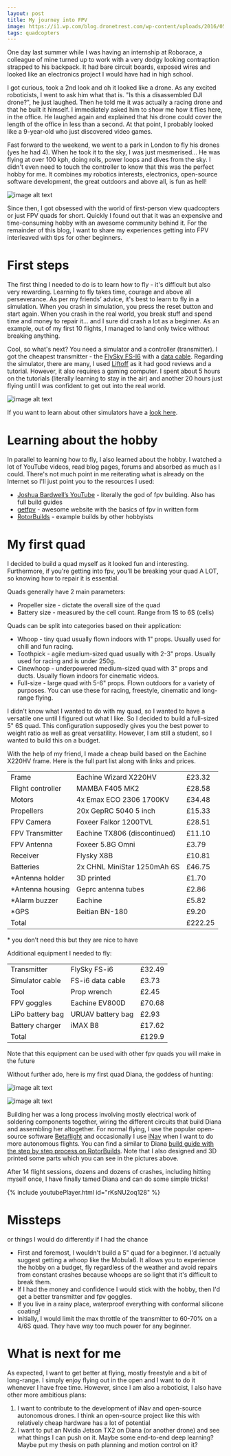 ```yaml
---
layout: post
title: My journey into FPV
image: https://i1.wp.com/blog.dronetrest.com/wp-content/uploads/2016/05/helipal-com-storm-racing-drone-f1.jpg?fit=1920%2C1080&ssl=1
tags: quadcopters
---
```


One day last summer while I was having an internship at Roborace, a colleague of mine turned up to work with a very dodgy looking contraption strapped to his backpack. It had bare circuit boards, exposed wires and looked like an electronics project I would have had in high school.

I got curious, took a 2nd look and oh it looked like a drone. As any excited roboticists, I went to ask him what that is. "Is this a disassembled DJI drone?", he just laughed. Then he told me it was actually a racing drone and that he built it himself.  I immediately asked him to show me how it flies here, in the office. He laughed again and explained that his drone could cover the length of the office in less than a second. At that point, I probably looked like a 9-year-old who just discovered video games.

Fast forward to the weekend, we went to a park in London to fly his drones (yes he had 4). When he took it to the sky, I was just mesmerised... He was flying at over 100 kph, doing rolls, power loops and dives from the sky. I didn't even need to touch the controller to know that this was the perfect hobby for me. It combines my robotics interests, electronics, open-source software development, the great outdoors and above all, is fun as hell!

![image alt text](../img/flying-quad.jpg)

Since then, I got obsessed with the world of first-person view quadcopters or just FPV quads for short. Quickly I found out that it was an expensive and time-consuming hobby with an awesome community behind it. For the remainder of this blog, I want to share my experiences getting into FPV interleaved with tips for other beginners. 

# First steps

The first thing I needed to do is to learn how to fly - it's difficult but also very rewarding. Learning to fly takes time, courage and above all perseverance. As per my friends’ advice, it's best to learn to fly in a simulation. When you crash in simulation, you press the reset button and start again. When you crash in the real world, you break stuff and spend time and money to repair it... and I sure did crash a lot as a beginner. As an example, out of my first 10 flights, I managed to land only twice without breaking anything. 

Cool, so what's next? You need a simulator and a controller (transmitter). I got the cheapest transmitter - the [FlySky FS-I6](https://www.banggood.com/FlySky-i6-FS-i6-2_4G-6CH-AFHDS-RC-Transmitter-Without-Receiver-p-1148659.html?rmmds=search&ID=42481529914&cur_warehouse=CN) with a [data cable](https://www.banggood.com/FlySky-Data-Cable-USB-Download-Line-For-FS-i6-FS-T6-Transmitter-Firmware-Update-p-982289.html?rmmds=search&cur_warehouse=CN). Regarding the simulator, there are many, I used [Liftoff](https://store.steampowered.com/app/410340/Liftoff_FPV_Drone_Racing/) as it had good reviews and a tutorial. However, it also requires a gaming computer. I spent about 5 hours on the tutorials (literally learning to stay in the air) and another 20 hours just flying until I was confident to get out into the real world. 

![image alt text](../img/liftoff.gif)

If you want to learn about other simulators have a [look here](https://www.getfpv.com/learn/fpv-essentials/fpv-drone-simulators/).

# Learning about the hobby 

In parallel to learning how to fly, I also learned about the hobby. I watched a lot of YouTube videos, read blog pages, forums and absorbed as much as I could. There's not much point in me reiterating what is already on the Internet so I'll just point you to the resources I used:

* [Joshua Bardwell’s YouTube](https://www.youtube.com/channel/UCX3eufnI7A2I7IkKHZn8KSQ) - literally the god of fpv building. Also has full build guides
* [getfpv](https://www.getfpv.com/learn/) - awesome website with the basics of fpv in written form
* [RotorBuilds](https://rotorbuilds.com/) - example builds by other hobbyists

# My first quad

I decided to build a quad myself as it looked fun and interesting. Furthermore, if you're getting into fpv, you'll be breaking your quad A LOT, so knowing how to repair it is essential.

 Quads generally have 2 main parameters:

* Propeller size - dictate the overall size of the quad
* Battery size - measured by the cell count. Range from 1S to 6S (cells) 

Quads can be split into categories based on their application:

* Whoop - tiny quad usually flown indoors with 1" props. Usually used for chill and fun racing.
* Toothpick - agile medium-sized quad usually with 2-3" props. Usually used for racing and is under 250g. 
* Cinewhoop - underpowered medium-sized quad with 3" props and ducts. Usually flown indoors for cinematic videos. 
* Full-size - large quad with 5-6" props. Flown outdoors for a variety of purposes. You can use these for racing, freestyle, cinematic and long-range flying.

I didn't know what I wanted to do with my quad, so I wanted to have a versatile one until I figured out what I like. So I decided to build a full-sized 5" 6S quad. This configuration supposedly gives you the best power to weight ratio as well as great versatility. However, I am still a student, so I wanted to build this on a budget. 

With the help of my friend, I made a cheap build based on the Eachine X220HV frame. Here is the full part list along with links and prices.

<table>
  <tr>
    <td>Frame</td>
    <td>Eachine Wizard X220HV</td>
    <td>£23.32</td>
  </tr>
  <tr>
    <td>Flight controller</td>
    <td>MAMBA F405 MK2</td>
    <td>£28.58</td>
  </tr>
  <tr>
    <td>Motors</td>
    <td>4x Emax ECO 2306 1700KV</td>
    <td>£34.48</td>
  </tr>
  <tr>
    <td>Propellers</td>
    <td>20x GepRC 5040 5 inch</td>
    <td>£15.33</td>
  </tr>
  <tr>
    <td>FPV Camera</td>
    <td>Foxeer Falkor 1200TVL</td>
    <td>£28.51</td>
  </tr>
  <tr>
    <td>FPV Transmitter</td>
    <td>Eachine TX806 (discontinued)</td>
    <td>£11.10</td>
  </tr>
  <tr>
    <td>FPV Antenna</td>
    <td>Foxeer 5.8G Omni</td>
    <td>£3.79</td>
  </tr>
  <tr>
    <td>Receiver</td>
    <td>Flysky X8B</td>
    <td>£10.81</td>
  </tr>
  <tr>
    <td>Batteries</td>
    <td>2x CHNL MiniStar 1250mAh 6S</td>
    <td>£46.75</td>
  </tr>
  <tr>
    <td>*Antenna holder</td>
    <td>3D printed</td>
    <td>£1.70</td>
  </tr>
  <tr>
    <td>*Antenna housing</td>
    <td>Geprc antenna tubes</td>
    <td>£2.86</td>
  </tr>
  <tr>
    <td>*Alarm buzzer</td>
    <td>Eachine</td>
    <td>£5.82</td>
  </tr>
  <tr>
    <td>*GPS</td>
    <td>Beitian BN-180</td>
    <td>£9.20</td>
  </tr>
  <tr>
    <td>Total</td>
    <td></td>
    <td>£222.25</td>
  </tr>
</table>


\* you don’t need this but they are nice to have

Additional equipment I needed to fly:

<table>
  <tr>
    <td>Transmitter</td>
    <td>FlySky FS-i6</td>
    <td>£32.49</td>
  </tr>
  <tr>
    <td>Simulator cable</td>
    <td>FS-i6 data cable</td>
    <td>£3.73</td>
  </tr>
  <tr>
    <td>Tool</td>
    <td>Prop wrench</td>
    <td>£2.45</td>
  </tr>
  <tr>
    <td>FPV goggles</td>
    <td>Eachine EV800D</td>
    <td>£70.68</td>
  </tr>
  <tr>
    <td>LiPo battery bag</td>
    <td>URUAV battery bag</td>
    <td>£2.93</td>
  </tr>
  <tr>
    <td>Battery charger</td>
    <td>iMAX B8</td>
    <td>£17.62</td>
  </tr>
  <tr>
    <td>Total</td>
    <td></td>
    <td>£129.9</td>
  </tr>
</table>


Note that this equipment can be used with other fpv quads you will make in the future

Without further ado, here is my first quad Diana, the goddess of hunting:

![image alt text](../img/diana1-1.jpg)

![image alt text](../img/diana1-2.jpg)

Building her was a long process involving mostly electrical work of soldering components together, wiring the different circuits that build Diana and assembling her altogether. For normal flying, I use the popular open-source software [Betaflight](https://betaflight.com/) and occasionally I use [iNav](https://github.com/iNavFlight/inav/wiki) when I want to do more autonomous flights. You can find a similar to Diana [build guide with the step by step process on RotorBuilds](https://rotorbuilds.com/build/16210). Note that I also designed and 3D printed some parts which you can see in the pictures above.

After 14 flight sessions, dozens and dozens of crashes, including hitting myself once, I have finally tamed Diana and can do some simple tricks!

{% include youtubePlayer.html id="rKsNU2oq128" %}

# Missteps 

or things I would do differently if I had the chance 

* First and foremost, I wouldn't build a 5" quad for a beginner. I'd actually suggest getting a whoop like the Mobula6. It allows you to experience the hobby on a budget, fly regardless of the weather and avoid repairs from constant crashes because whoops are so light that it's difficult to break them. 
* If I had the money and confidence I would stick with the hobby, then I'd get a better transmitter and fpv goggles. 
* If you live in a rainy place, waterproof everything with conformal silicone coating! 
* Initially, I would limit the max throttle of the transmitter to 60-70% on a 4/6S quad. They have way too much power for any beginner. 

# What is next for me

As expected, I want to get better at flying, mostly freestyle and a bit of long-range. I simply enjoy flying out in the open and I want to do it whenever I have free time. However, since I am also a roboticist, I also have other more ambitious plans:

1. I want to contribute to the development of iNav and open-source autonomous drones. I think an open-source project like this with relatively cheap hardware has a lot of potential
2. I want to put an Nvidia Jetson TX2 on Diana (or another drone) and see what things I can push on it. Maybe some end-to-end deep learning? Maybe put my thesis on path planning and motion control on it?

